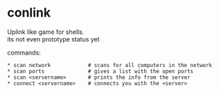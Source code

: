 conlink
=======
Uplink like game for shells.  
its not even prototype status yet

commands:   
```
* scan network            # scans for all computers in the network
* scan ports              # gives a list with the open ports
* scan <servername>       # prints the info from the server
* connect <servername>    # connects you with the <server>
```
